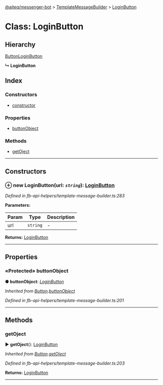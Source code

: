 [@aiteq/messenger-bot](../README.md) > [TemplateMessageBuilder](../classes/templatemessagebuilder.md) > [LoginButton](../classes/templatemessagebuilder.loginbutton.md)



# Class: LoginButton

## Hierarchy


 [Button](templatemessagebuilder.button.md)[LoginButton](../interfaces/send.loginbutton.md)

**↳ LoginButton**







## Index

### Constructors

* [constructor](templatemessagebuilder.loginbutton.md#constructor)


### Properties

* [buttonObject](templatemessagebuilder.loginbutton.md#buttonobject)


### Methods

* [getOject](templatemessagebuilder.loginbutton.md#getoject)



---
## Constructors
<a id="constructor"></a>


### ⊕ **new LoginButton**(url: *`string`*): [LoginButton](templatemessagebuilder.loginbutton.md)



*Defined in fb-api-helpers/template-message-builder.ts:283*



**Parameters:**

| Param | Type | Description |
| ------ | ------ | ------ |
| url | `string`   |  - |





**Returns:** [LoginButton](templatemessagebuilder.loginbutton.md)

---


## Properties
<a id="buttonobject"></a>

### «Protected» buttonObject

**●  buttonObject**:  *[LoginButton](../interfaces/send.loginbutton.md)* 

*Inherited from [Button](templatemessagebuilder.button.md).[buttonObject](templatemessagebuilder.button.md#buttonobject)*

*Defined in fb-api-helpers/template-message-builder.ts:201*





___


## Methods
<a id="getoject"></a>

###  getOject

► **getOject**(): [LoginButton](../interfaces/send.loginbutton.md)




*Inherited from [Button](templatemessagebuilder.button.md).[getOject](templatemessagebuilder.button.md#getoject)*

*Defined in fb-api-helpers/template-message-builder.ts:203*





**Returns:** [LoginButton](../interfaces/send.loginbutton.md)





___


